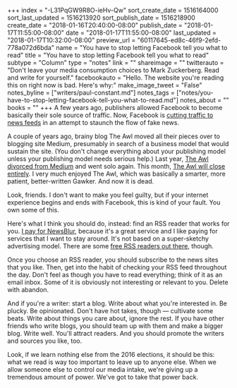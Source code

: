 +++
index = "-L31PqGW9R8O-ieHv-Qw"
sort_create_date = 1516164000
sort_last_updated = 1516213920
sort_publish_date = 1516218900
create_date = "2018-01-16T20:40:00-08:00"
publish_date = "2018-01-17T11:55:00-08:00"
date = "2018-01-17T11:55:00-08:00"
last_updated = "2018-01-17T10:32:00-08:00"
preview_url = "60117645-ed8c-46f9-2efd-778a072d6bda"
name = "You have to stop letting Facebook tell you what to read"
title = "You have to stop letting Facebook tell you what to read"
subtype = "Column"
type = "notes"
link = ""
shareimage = ""
twitterauto = "Don't leave your media consumption choices to Mark Zuckerberg. Read and write for yourself."
facebookauto = "Hello. The website you're reading this on right now is bad. Here's why:"
make_image_tweet = "False"
notes_byline = ["writers/paul-constant.md"]
notes_tags = ["notes/you-have-to-stop-letting-facebook-tell-you-what-to-read.md"]
notes_about = ""
books = ""
+++
A few years ago, publishers allowed Facebook to become basically their sole source of traffic. Now, Facebook is [cutting traffic to news feeds](https://www.vanityfair.com/news/2018/01/will-facebooks-media-divorce-backfire) in an attempt to staunch the flow of fake news.

A couple of years ago, brainy blog The Awl moved all their pieces over to blogging site Medium, presumably in search of a business model that would sustain the site. (You don't change everything about your publishing model unless your publishing model needs serious help.) Last year, [The Awl divorced from Medium](http://www.adweek.com/digital/the-awl-is-the-latest-publication-to-leave-medium/) and went solo again. This month, [The Awl will close entirely](http://nymag.com/selectall/2018/01/the-awl-to-stop-publishing.html?utm_campaign=nym&utm_source=tw&utm_medium=s1). I very much enjoyed The Awl, which was basically a smarter, more patient, better-written Gawker. And now it is dead.

Look, friends. I don't want to make you feel guilty, but if your internet experience begins and ends with Facebook, this is kind of your fault. You own some of this. 

Here's what I think you should do, instead: find an RSS reader that works for you. [I pay for NewsBlur](http://newsblur.com/), because it's a great service and I like paying for services that I want to stay around. It's not based on a super-sketchy advertising model. There are some [free RSS readers out there](https://www.lifewire.com/top-free-online-rss-readers-3486649), though. 

Once you choose an RSS reader, you should subscribe to the news sites that you like. Then, get into the habit of checking your RSS feed throughout the day. Don't feel as though you have to read everything; think of it as an email inbox. Some of it is obviously not interesting or relevant to you. Delete with abandon.

And if you're a writer: start a blog. Write about what you're interested in. Be plucky. Be opinionated. Don't have hot takes, though — cultivate some beats. Write about things you care about, ignore the rest. If you have other friends who write blogs, you should team up with them and make a bigger blog. Write well. You'll attract readers. And you should promote the writers and sources you like, too.

Look, if we learn nothing else from the 2016 elections, it should be this: what we read is way too important to leave up to anyone else. When we allow someone else to control our media intake, we're giving up a tremendous amount of power. We've got to take that power back.